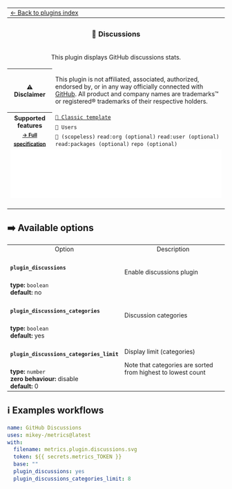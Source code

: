 <!--header-->
<table>
  <tr><td colspan="2"><a href="/README.md#-plugins">← Back to plugins index</a></td></tr>
  <tr><th colspan="2"><h3>💬 Discussions</h3></th></tr>
  <tr><td colspan="2" align="center"><p>This plugin displays GitHub discussions stats.</p>
</td></tr>
  <tr><th>⚠️ Disclaimer</th><td><p>This plugin is not affiliated, associated, authorized, endorsed by, or in any way officially connected with <a href="https://github.com">GitHub</a>.
All product and company names are trademarks™ or registered® trademarks of their respective holders.</p>
</td></tr>
  <tr>
    <th rowspan="3">Supported features<br><sub><a href="metadata.yml">→ Full specification</a></sub></th>
    <td><a href="/source/templates/classic/README.md"><code>📗 Classic template</code></a></td>
  </tr>
  <tr>
    <td><code>👤 Users</code></td>
  </tr>
  <tr>
    <td><code>🔑 (scopeless)</code> <code>read:org (optional)</code> <code>read:user (optional)</code> <code>read:packages (optional)</code> <code>repo (optional)</code></td>
  </tr>
  <tr>
    <td colspan="2" align="center">
      <img src="https://github.com/siosios/metrics/blob/examples/metrics.plugin.discussions.svg" alt=""></img>
      <img width="900" height="1" alt="">
    </td>
  </tr>
</table>
<!--/header-->

## ➡️ Available options

<!--options-->
<table>
  <tr>
    <td align="center" nowrap="nowrap">Option</i></td><td align="center" nowrap="nowrap">Description</td>
  </tr>
  <tr>
    <td nowrap="nowrap"><h4><code>plugin_discussions</code></h4></td>
    <td rowspan="2"><p>Enable discussions plugin</p>
<img width="900" height="1" alt=""></td>
  </tr>
  <tr>
    <td nowrap="nowrap"><b>type:</b> <code>boolean</code>
<br>
<b>default:</b> no<br></td>
  </tr>
  <tr>
    <td nowrap="nowrap"><h4><code>plugin_discussions_categories</code></h4></td>
    <td rowspan="2"><p>Discussion categories</p>
<img width="900" height="1" alt=""></td>
  </tr>
  <tr>
    <td nowrap="nowrap"><b>type:</b> <code>boolean</code>
<br>
<b>default:</b> yes<br></td>
  </tr>
  <tr>
    <td nowrap="nowrap"><h4><code>plugin_discussions_categories_limit</code></h4></td>
    <td rowspan="2"><p>Display limit (categories)</p>
<p>Note that categories are sorted from highest to lowest count</p>
<img width="900" height="1" alt=""></td>
  </tr>
  <tr>
    <td nowrap="nowrap"><b>type:</b> <code>number</code>
<br>
<b>zero behaviour:</b> disable</br>
<b>default:</b> 0<br></td>
  </tr>
</table>
<!--/options-->

## ℹ️ Examples workflows

<!--examples-->
```yaml
name: GitHub Discussions
uses: mikey-/metrics@latest
with:
  filename: metrics.plugin.discussions.svg
  token: ${{ secrets.metrics_TOKEN }}
  base: ""
  plugin_discussions: yes
  plugin_discussions_categories_limit: 8

```
<!--/examples-->
